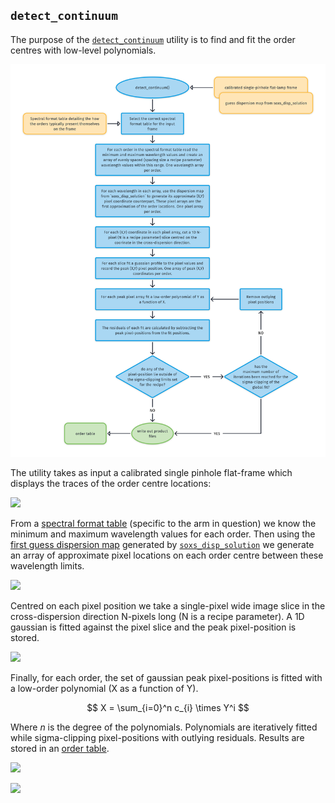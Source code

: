 ## `detect_continuum`

The purpose of the [`detect_continuum`](#soxspipe.commonutils.detect_continuum) utility is to find and fit the order centres with low-level polynomials.

![](detect_continuum.png)

The utility takes as input a calibrated single pinhole flat-frame which displays the traces of the order centre locations:

[![](https://live.staticflickr.com/65535/50318769388_03e2329c2f_z.png)](https://live.staticflickr.com/65535/50318769388_03e2329c2f_o.png)

From a [spectral format table](../files/spectral_format_table.md) (specific to the arm in question) we know the minimum and maximum wavelength values for each order. Then using the [first guess dispersion map](../files/dispersion_map.md) generated by [`soxs_disp_solution`](../recipes/soxs_disp_solution.md) we generate an array of approximate pixel locations on each order centre between these wavelength limits.

[![](https://live.staticflickr.com/65535/50341874392_aa0f4f02da_z.png)](https://live.staticflickr.com/65535/50341874392_aa0f4f02da_o.png)

Centred on each pixel position we take a single-pixel wide image slice in the cross-dispersion direction N-pixels long (N is a recipe parameter). A 1D gaussian is fitted against the pixel slice and the peak pixel-position is stored.

[![](https://live.staticflickr.com/65535/50320359807_b4ae69c556_z.png)](https://live.staticflickr.com/65535/50320359807_b4ae69c556_o.png)

Finally, for each order, the set of gaussian peak pixel-positions is fitted with a low-order polynomial (X as a function of Y).

$$
X = \sum_{i=0}^n c_{i} \times Y^i 
$$

Where $n$ is the degree of the polynomials. Polynomials are iteratively fitted while sigma-clipping pixel-positions with outlying residuals. Results are stored in an [order table](../files/order_table.md).

[![](https://live.staticflickr.com/65535/50341080558_27e22d1666_z.png)](https://live.staticflickr.com/65535/50341080558_27e22d1666_o.png)

[![](https://live.staticflickr.com/65535/50344277283_7fb1f19946_z.png)](https://live.staticflickr.com/65535/50344277283_7fb1f19946_o.png)



